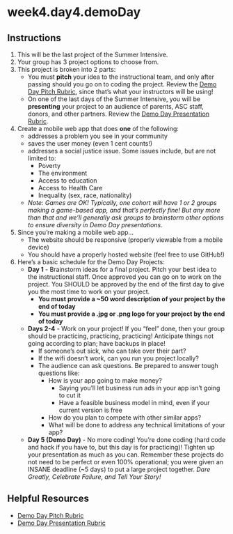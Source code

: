 # week4.day4.demoDay

## Instructions
1. This will be the last project of the Summer Intensive. 
2. Your group has 3 project options to choose from. 
3. This project is broken into 2 parts:
   - You must **pitch** your idea to the instructional team, and only after passing should you go on to coding the project. Review the [Demo Day Pitch Rubric](https://docs.google.com/document/d/1bRiXIcDazGmnaDFUOsVreXa8hbbYm1hjHGAtaYYVI4w/edit?usp=sharing), since that’s what your instructors will be using!
   - On one of the last days of the Summer Intensive, you will be **presenting** your project to an audience of parents, ASC staff, donors, and other partners. Review the [Demo Day Presentation Rubric](https://docs.google.com/document/d/1lZmMsbO583hzSZNuIXWpXNuj07sx3aChG7pQ8erZiOc/edit?usp=sharing).
4. Create a mobile web app that does **one** of the following:
   - addresses a problem you see in your community
   - saves the user money (even 1 cent counts!)
   - addresses a social justice issue. Some issues include, but are not limited to:
     - Poverty
     - The environment
     - Access to education
     - Access to Health Care
     - Inequality (sex, race, nationality)
   - *Note: Games are OK! Typically, one cohort will have 1 or 2 groups making a game-based app, and that’s perfectly fine! But any more than that and we’ll generally ask groups to brainstorm other options to ensure diversity in Demo Day presentations.*
5. Since you’re making a mobile web app…
   - The website should be responsive (properly viewable from a mobile device)
   - You should have a properly hosted website (feel free to use GitHub!)
6. Here’s a basic schedule for the Demo Day Projects:
   - **Day 1** - Brainstorm ideas for a final project. Pitch your best idea to the instructional staff. Once approved you can go on to work on the project. You SHOULD be approved by the end of the first day to give you the most time to work on your project.
     - **You must provide a ~50 word description of your project by the end of today**
     - **You must provide a .jpg or .png logo for your project by the end of today**
   - **Days 2-4** - Work on your project! If you “feel” done, then your group should be practicing, practicing, practicing! Anticipate things not going according to plan; have backups in place! 
     - If someone’s out sick, who can take over their part?
     - If the wifi doesn’t work, can you run you project locally?
     - The audience can ask questions. Be prepared to answer tough questions like:
       - How is your app going to make money?
         - Saying you’ll let business run ads in your app isn’t going to cut it
         - Have a feasible business model in mind, even if your current version is free
       - How do you plan to compete with other similar apps?
       - What will be done to address any technical limitations of your app?
   - **Day 5 (Demo Day)** - No more coding! You’re done coding (hard code and hack if you have to, but this day is for practicing)! Tighten up your presentation as much as you can. Remember these projects do not need to be perfect or even 100% operational; you were given an INSANE deadline (~5 days) to put a large project together. *Dare Greatly, Celebrate Failure, and Tell Your Story!*

## Helpful Resources
- [Demo Day Pitch Rubric](https://docs.google.com/document/d/1bRiXIcDazGmnaDFUOsVreXa8hbbYm1hjHGAtaYYVI4w/edit?usp=sharing)
- [Demo Day Presentation Rubric](https://docs.google.com/document/d/1lZmMsbO583hzSZNuIXWpXNuj07sx3aChG7pQ8erZiOc/edit?usp=sharing)

